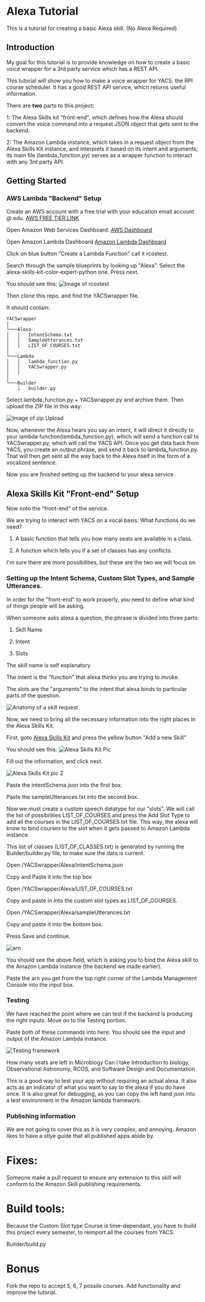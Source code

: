 # Alexa Tutorial

This is a tutorial for creating a basic Alexa skill. (No Alexa Required)

## Introduction

My goal for this tutorial is to provide knowledge on how to create a basic voice wrapper for a 3rd party service which has a REST API.

This tutorial will show you how to make a voice wrapper for YACS, the RPI course scheduler. It has a good REST API service, which returns useful information.

There are **two** parts to this project: 

1: The Alexa Skills kit "front-end", which defines how the Alexa should convert the voice command into a request JSON object that gets sent to the backend. 

2: The Amazon Lambda instance, which takes in a request object from the Alexa Skills Kit instance, and interprets it based on its intent and arguments; its main file (lambda_function.py) serves as a wrapper function to interact with any 3rd party API.

## Getting Started

### AWS Lambda "Backend" Setup

Create an AWS account with a free trial with your education email account *@*.edu.
[AWS FREE TIER LINK](https://aws.amazon.com/s/dm/optimization/server-side-test/free-tier/free_np/)

Open Amazon Web Services Dashboard. [AWS Dashboard](https://console.aws.amazon.com/console/home?region=us-east-1)

Open Amazon Lambda Dashboard [Amazon Lambda Dashboard](https://console.aws.amazon.com/lambda/home?region=us-east-1#/functions?display=list)

Click on blue button "Create a Lambda Function" call it rcostest.

Search through the sample blueprints by looking up "Alexa". Select the alexa-skills-kit-color-expert-python one. Press next.

You should see this: ![Image of rcostest](https://www.dropbox.com/s/9noz6kxh4p4ijvr/Screenshot%202017-02-24%2018.27.16.png?dl=1)

Then clone this repo, and find the YACSwrapper file.

It should contain:

```
YACSwrapper
│
└───Alexa
│   │   IntentSchema.txt
│   │   SampleUtterances.txt
│   │   LIST_OF_COURSES.txt
│   
└───Lambda
│   │   lambda_function.py
│   │   YACSwrapper.py
│   │
│
└───Builder
    │   builder.py
```

Select lambda_function.py + YACSwrapper.py and archive them. Then upload the ZIP file in this way:

![Image of zip Upload](https://www.dropbox.com/s/4chure32xil4kev/Screenshot%202017-02-24%2018.46.40.png?dl=1)

Now, whenever the Alexa hears you say an intent, it will direct it directly to your lambda function(lambda_function.py), which will send a function call to YACSwrapper.py, which will call the YACS API. Once you get data back from YACS, you create an output phrase, and send it back to lambda_function.py. That will then get sent all the way back to the Alexa itself in the form of a vocalized sentence.

Now you are finished setting up the backend to your alexa service.


## Alexa Skills Kit "Front-end" Setup

Now onto the "front-end" of the service.

We are trying to interact with YACS on a vocal basis. What functions do we need? 

1. A basic function that tells you how many seats are available in a class.

2. A function which tells you if a set of classes has any conflicts.

I'm sure there are more possibilities, but these are the two we will focus on.

### Setting up the Intent Schema, Custom Slot Types, and Sample Utterances.

In order for the "front-end" to work properly, you need to define what kind of things people will be asking.

When someone asks alexa a question, the phrase is divided into three parts:

1. Skill Name

2. Intent

3. Slots

The skill name is self explanatory.

The intent is the "function" that alexa thinks you are trying to invoke.

The slots are the "arguments" to the intent that alexa binds to particular parts of the question.

![Anatomy of a skill request](https://www.dropbox.com/s/iy0bxu4o359qy7u/Screenshot%202017-02-24%2019.26.22.png?dl=1)

Now, we need to bring all the necessary information into the right places in the Alexa Skills Kit.

First, goto [Alexa Skills Kit](https://developer.amazon.com/edw/home.html#/skills/list) and press the yellow button "Add a new Skill"

You should see this:
![Alexa Skills Kit Pic](https://www.dropbox.com/s/2ntpjw6j2ox7gum/Screenshot%202017-02-24%2021.20.23.png?dl=1)

Fill out the information, and click next.

![Alexa Skills Kit pic 2](https://www.dropbox.com/s/2ntpjw6j2ox7gum/Screenshot%202017-02-24%2021.20.23.png?dl=1)

Paste the intentSchema.json into the first box.

Paste the sampleUtterances.txt into the second box.

Now we must create a custom speech datatype for our "slots". We will call the list of possibilities LIST_OF_COURSES and press the Add Slot Type to add all the courses in the LIST_OF_COURSES.txt file. This way, the alexa will know to bind courses to the slot when it gets passed to Amazon Lambda instance.

This list of classes (LIST_OF_CLASSES.txt) is generated by running the Builder/builder.py file, to make sure the data is current.


Open /YACSwrapper/Alexa/intentSchema.json

Copy and Paste it into the top box

Open /YACSwrapper/Alexa/LIST_OF_COURSES.txt

Copy and paste in into the custom slot types as LIST_OF_COURSES.

Open /YACSwrapper/Alexa/sampleUtterances.txt

Copy and paste it into the bottom box.

Press Save and continue.

![arn](https://www.dropbox.com/s/23y7w2ikx0i5shu/Screenshot%202017-02-24%2022.06.11.png?dl=1)

You should see the above field, which is asking you to bind the Alexa skill to the Amazon Lambda instance (the backend we made earlier).

Paste the arn you get from the top right corner of the Lambda Management Console into the input box. 

### Testing

We have reached the point where we can test if the backend is producing the right inputs.
Move on to the Testing portion.

Paste both of these commands into here: You should see the input and output of the Amazon Lambda instance.

![Testing framework](https://www.dropbox.com/s/8a9m8qtuzdgxlhx/Screenshot%202017-02-24%2022.51.02.png?dl=0)

How many seats are left in Microbiogy
Can I take Introduction to biology, Observational Astronomy, RCOS, and Software Design and Documentation

This is a good way to test your app without requiring an actual alexa. It also acts as an indicator of what you want to say to the alexa if you do have once. It is also great for debugging, as you can copy the left hand json into a test environment in the Amazon lambda framework.

### Publishing information

We are not going to cover this as it is very complex, and annoying. Amazon likes to have a stlye guide that all published apps abide by.

# Fixes:

Someone make a pull request to ensure any extension to this skill will conform to the Amazon Skill publishing requirements.


# Build tools:

Because the Custom Slot type Course is time-dependant, you have to build this project every semester, to reimport all the courses from YACS.

Builder/build.py

# Bonus
Fork the repo to accept 5, 6, 7 possile courses.
Add functionality and improve the tutorial.
